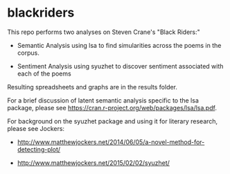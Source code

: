 # blackriders
This repo performs two analyses on Steven Crane's "Black Riders:"

* Semantic Analysis using lsa to find simularities across the poems in the corpus.

* Sentiment Analysis using syuzhet to discover sentiment associated with each of the poems

Resulting spreadsheets and graphs are in the results folder.

For a brief discussion of latent semantic analysis specific to the lsa package, please see https://cran.r-project.org/web/packages/lsa/lsa.pdf.

For background on the syuzhet package and using it for literary research, please see Jockers:

* http://www.matthewjockers.net/2014/06/05/a-novel-method-for-detecting-plot/

* http://www.matthewjockers.net/2015/02/02/syuzhet/

